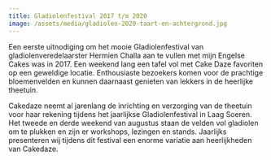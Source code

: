 ```yaml
---
title: Gladiolenfestival 2017 t/m 2020
image: /assets/media/gladiolen-2020-taart-en-achtergrond.jpg
---
```

Een eerste uitnodiging om het mooie Gladiolenfestival van gladiolenveredelaarster Hermien Challa aan te vullen met mijn Engelse Cakes was in 2017. 
Een weekend lang een tafel vol met Cake Daze favoriten op een geweldige locatie. Enthousiaste bezoekers  komen voor de prachtige bloemenvelden en kunnen daarnaast genieten van lekkers in de heerlijke theetuin. 

Cakedaze neemt al jarenlang de inrichting en verzorging van de theetuin voor haar rekening tijdens het jaarlijkse Gladiolenfestival in Laag Soeren.
Het tweede en derde weekend van augustus staan de velden vol gladiolen om te plukken en zijn er workshops, lezingen en stands. 
Jaarlijks presenteren wij tijdens dit festival een enorme variatie aan heerlijkheden van Cakedaze. 
